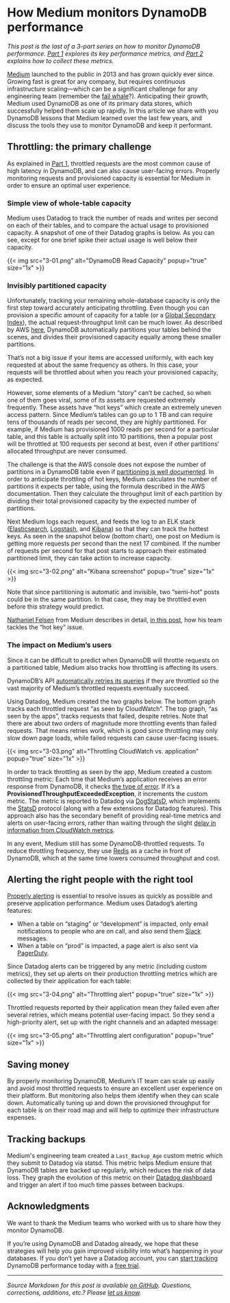 # How Medium monitors DynamoDB performance


*This post is the last of a 3-part series on how to monitor DynamoDB performance. [Part 1](https://www.datadoghq.com/blog/top-dynamodb-performance-metrics) explores its key performance metrics, and [Part 2](https://www.datadoghq.com/blog/how-to-collect-dynamodb-metrics) explains how to collect these metrics.*

[Medium](https://medium.com/) launched to the public in 2013 and has grown quickly ever since. Growing fast is great for any company, but requires continuous infrastructure scaling—which can be a significant challenge for any engineering team (remember the [fail whale](https://en.wikipedia.org/wiki/Twitter#Outages)?). Anticipating their growth, Medium used DynamoDB as one of its primary data stores, which successfully helped them scale up rapidly. In this article we share with you DynamoDB lessons that Medium learned over the last few years, and discuss the tools they use to monitor DynamoDB and keep it performant.

**Throttling: the primary challenge**
-------------------------------------

As explained in [Part 1](https://www.datadoghq.com/blog/top-dynamodb-performance-metrics), throttled requests are the most common cause of high latency in DynamoDB, and can also cause user-facing errors. Properly monitoring requests and provisioned capacity is essential for Medium in order to ensure an optimal user experience.

### Simple view of whole-table capacity

Medium uses Datadog to track the number of reads and writes per second on each of their tables, and to compare the actual usage to provisioned capacity. A snapshot of one of their Datadog graphs is below. As you can see, except for one brief spike their actual usage is well below their capacity.

{{< img src="3-01.png" alt="DynamoDB Read Capacity" popup="true" size="1x" >}}

### Invisibly partitioned capacity

Unfortunately, tracking your remaining whole-database capacity is only the first step toward accurately anticipating throttling. Even though you can provision a specific amount of capacity for a table (or a [Global Secondary Index](http://docs.aws.amazon.com/amazondynamodb/latest/developerguide/GSI.html)), the actual request-throughput limit can be much lower. As described by AWS [here](http://docs.aws.amazon.com/amazondynamodb/latest/developerguide/GuidelinesForTables.html#GuidelinesForTables.Partitions), DynamoDB automatically partitions your tables behind the scenes, and divides their provisioned capacity equally among these smaller partitions.

That’s not a big issue if your items are accessed uniformly, with each key requested at about the same frequency as others. In this case, your requests will be throttled about when you reach your provisioned capacity, as expected.

However, some elements of a Medium “story” can’t be cached, so when one of them goes viral, some of its assets are requested extremely frequently. These assets have “hot keys” which create an extremely uneven access pattern. Since Medium’s tables can go up to 1 TB and can require tens of thousands of reads per second, they are highly partitioned. For example, if Medium has provisioned 1000 reads per second for a particular table, and this table is actually split into 10 partitions, then a popular post will be throttled at 100 requests per second at best, even if other partitions’ allocated throughput are never consumed.

The challenge is that the AWS console does not expose the number of partitions in a DynamoDB table even if [partitioning is well documented](http://docs.aws.amazon.com/amazondynamodb/latest/developerguide/GuidelinesForTables.html#GuidelinesForTables.Partitions). In order to anticipate throttling of hot keys, Medium calculates the number of partitions it expects per table, using the formula described in the AWS documentation. Then they calculate the throughput limit of each partition by dividing their total provisioned capacity by the expected number of partitions.

Next Medium logs each request, and feeds the log to an ELK stack ([Elasticsearch](https://www.elastic.co/products/elasticsearch), [Logstash](https://www.elastic.co/products/logstash), and [Kibana](https://github.com/elastic/kibana)) so that they can track the hottest keys. As seen in the snapshot below (bottom chart), one post on Medium is getting more requests per second than the next 17 combined. If the number of requests per second for that post starts to approach their estimated partitioned limit, they can take action to increase capacity.

{{< img src="3-02.png" alt="Kibana screenshot" popup="true" size="1x" >}}

Note that since partitioning is automatic and invisible, two “semi-hot” posts could be in the same partition. In that case, they may be throttled even before this strategy would predict.

[Nathaniel Felsen](https://medium.com/@faitlezen) from Medium describes in detail, [in this post](https://medium.com/medium-eng/how-medium-detects-hotspots-in-dynamodb-using-elasticsearch-logstash-and-kibana-aaa3d6632cfd), how his team tackles the “hot key” issue.

### The impact on Medium’s users

Since it can be difficult to predict when DynamoDB will throttle requests on a partitioned table, Medium also tracks how throttling is affecting its users.

DynamoDB’s API [automatically retries its queries](http://docs.aws.amazon.com/amazondynamodb/latest/developerguide/ErrorHandling.html#APIRetries) if they are throttled so the vast majority of Medium’s throttled requests eventually succeed.

Using Datadog, Medium created the two graphs below. The bottom graph tracks each throttled request “as seen by CloudWatch”. The top graph, “as seen by the apps”, tracks requests that failed, despite retries. Note that there are about two orders of magnitude more throttling events than failed requests. That means retries work, which is good since throttling may only slow down page loads, while failed requests can cause user-facing issues.

{{< img src="3-03.png" alt="Throttling CloudWatch vs. application" popup="true" size="1x" >}}

In order to track throttling as seen by the app, Medium created a custom throttling metric: Each time that Medium’s application receives an error response from DynamoDB, it checks [the type of error](http://docs.aws.amazon.com/amazondynamodb/latest/developerguide/ErrorHandling.html). If it’s a **ProvisionedThroughputExceededException**, it increments the custom metric. The metric is reported to Datadog via [DogStatsD](https://docs.datadoghq.com/developers/dogstatsd/), which implements the [StatsD](https://www.datadoghq.com/blog/statsd/) protocol (along with a few extensions for Datadog features). This approach also has the secondary benefit of providing real-time metrics and alerts on user-facing errors, rather than waiting through the slight [delay in information from CloudWatch metrics](https://docs.datadoghq.com/integrations/aws/#metrics-delayed).

In any event, Medium still has some DynamoDB-throttled requests. To reduce throttling frequency, they use [Redis](https://www.datadoghq.com/blog/how-to-monitor-redis-performance-metrics/) as a cache in front of DynamoDB, which at the same time lowers consumed throughput and cost.

Alerting the right people with the right tool
---------------------------------------------

[Properly alerting](https://www.datadoghq.com/blog/monitoring-101-alerting/) is essential to resolve issues as quickly as possible and preserve application performance. Medium uses Datadog’s alerting features:



-   When a table on “staging” or “development” is impacted, only email notifications to people who are on call, and also send them [Slack](https://www.datadoghq.com/blog/collaborate-share-track-performance-slack-datadog/) messages.
-   When a table on “prod” is impacted, a page alert is also sent via [PagerDuty](https://www.datadoghq.com/blog/end-end-reliability-testing-pagerduty-datadog/).



Since Datadog alerts can be triggered by any metric (including custom metrics), they set up alerts on their production throttling metrics which are collected by their application for each table:

{{< img src="3-04.png" alt="Throttling alert" popup="true" size="1x" >}}

Throttled requests reported by their application mean they failed even after several retries, which means potential user-facing impact. So they send a high-priority alert, set up with the right channels and an adapted message:

{{< img src="3-05.png" alt="Throttling alert configuration" popup="true" size="1x" >}}

Saving money
------------

By properly monitoring DynamoDB, Medium’s IT team can scale up easily and avoid most throttled requests to ensure an excellent user experience on their platform. But monitoring also helps them identify when they can scale down. Automatically tuning up and down the provisioned throughput for each table is on their road map and will help to optimize their infrastructure expenses.

Tracking backups
----------------

Medium's engineering team created a `Last_Backup_Age` custom metric which they submit to Datadog via statsd. This metric helps Medium ensure that DynamoDB tables are backed up regularly, which reduces the risk of data loss. They graph the evolution of this metric on their [Datadog dashboard](https://www.datadoghq.com/dashboards/dynamodb-dashboard/) and trigger an alert if too much time passes between backups.

Acknowledgments
----------------

We want to thank the Medium teams who worked with us to share how they monitor DynamoDB.

If you’re using DynamoDB and Datadog already, we hope that these strategies will help you gain improved visibility into what’s happening in your databases. If you don’t yet have a Datadog account, you can [start tracking](https://docs.datadoghq.com/integrations/aws/) DynamoDB performance today with a <a href="#" class="sign-up-trigger">free trial</a>.

------------------------------------------------------------------------

*Source Markdown for this post is available [on GitHub](https://github.com/DataDog/the-monitor/blob/master/dynamodb/how_medium_monitors_dynamodb_performance.md). Questions, corrections, additions, etc.? Please [let us know](https://github.com/DataDog/the-monitor/issues).*
